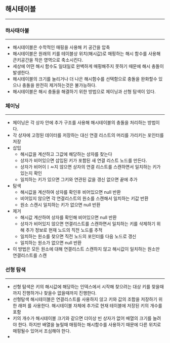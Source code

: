 ## 해시테이블
<hr/>

### 햐사태아불
<hr/>

* 해시테이블은 수학적인 매핑을 사용해 키 공간을 압축
* 해시테이블은 원래의 키를 테이블상 위치(해시값)로 매핑하는 해시 함수를 사용해 큰키공간을 작은 영역으로 축소시킨다.
* 세상에 어떤 해시 함수도 일대일로 완벽하게 매핑해주지 못하기 때문에 해시 충돌이 발생한다.
* 해시테이블의 크기를 늘리거나 더 나은 해시함수를 선택함으로 충돌을 완화할수 있으나 충돌을 완전히 제거하는것은 불가능하다.
* 해시테이블은 해시 충돌을 해결하기 위한 방법으로 체이닝과 선형 탐색이 있다.

### 체이닝
<hr/>

* 체이닝은 각 상자 안에 추가 구조를 사용해 해시테이블의 충돌을 처리하는 방법이다.
* 각 상자에 고정된 데이터를 저장하는 대신 연결 리스트의 머리를 가리키는 포인터를 저장
* 삽입
  * 해시값을 계산하고 그값에 해당하는 상자를 찾는다
  * 상자가 비어있으면 삽입된 키가 포함된 새 연결 리스트 노드를 만든다.
  * 상자가 비어이ㅣㅆ지 않으면 상자의 연결 리스트를 스캔하면서 일치하는 키가 있는지 확인
  * 일치하는 키가 있으면 그키와 연관된 값을 갱신 없으면 끝에 추가
* 탐색
  * 해시값을 계산하여 상자를 확인후 비어있으면 null 반환
  * 비어있지 않으면 각 연결리스트의 원소를 스캔해서 일치하는 키값 반환
  * 원소 스캔시 일치하는 키가 없으면 null 반환
* 제거
  * 해시값 계산하여 상자를 확인해 비어있으면 null 반환
  * 상자가 비어있지 않으면 연결리스트를 스캔하면서 일치하는 키를 삭제하기 위해 추가 정보로 현재 노드의 직전 노드를 추적
  * 일치하는 원소를 찾으면 직전 노드의 포인터를 다음 노드로 갱신
  * 일치하는 원소가 없으면 null 반환
* 이 방법은 모든 원소에 대해 연결리스트 스캔하지 않고 해시값이 일치하는 원소만 연결리스트를 스캔

### 선형 탐색
<hr/>

* 선형 탐색은 키의 해시값에 해당하는 인덱스에서 시작해 찾으려는 대상 키를 찾을때 까지 진행하거나 찾을수 없을때까지 진행한다.
* 선형탐색 해시테이블은 연결리스트를 사용하지 않고 키와 값의 조합을 저장하기 위한 래퍼 를 사용한다. 해시테이블 자체에 추가로 현재 테이블에 저장된 키의 개수를 포함
* 키의 개수가 해시테이블 크기와 같으면 더이상 빈 상자가 없어 배열의 크기를 늘려야 한다. 하지만 배열을 늘릴때 매핑하는 해시함수를 사용하기 때문에 다른 위치로 매핑될수 있어서 조심해야 한다.
* 